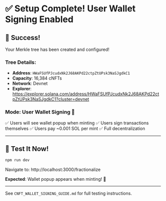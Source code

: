 # ✅ Setup Complete! User Wallet Signing Enabled

## 🎉 Success!

Your Merkle tree has been created and configured!

### Tree Details:
- **Address**: `HWaFSUfPJcudxNk2J68AKPd22ctpZtUPsk3NaSJgdkC1`
- **Capacity**: 16,384 cNFTs
- **Network**: Devnet
- **Explorer**: https://explorer.solana.com/address/HWaFSUfPJcudxNk2J68AKPd22ctpZtUPsk3NaSJgdkC1?cluster=devnet

### Mode: User Wallet Signing 🔐
✅ Users will see wallet popup when minting
✅ Users sign transactions themselves
✅ Users pay ~0.001 SOL per mint
✅ Full decentralization

---

## 🧪 Test It Now!

```bash
npm run dev
```

Navigate to: http://localhost:3000/fractionalize

**Expected**: Wallet popup appears when minting! 🎉

---

See `CNFT_WALLET_SIGNING_GUIDE.md` for full testing instructions.

